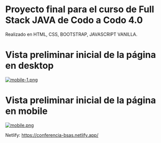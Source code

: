 # Proyecto final para el curso de Full Stack JAVA de Codo a Codo 4.0

Realizado en HTML, CSS, BOOTSTRAP, JAVASCRIPT VANILLA.
# Vista preliminar inicial de la página en desktop
[![mobile-1.png](https://i.postimg.cc/SKv9jWtv/mobile-1.png)](https://postimg.cc/t1FJMVb3)

# Vista preliminar inicial de la página en mobile
[![mobile.png](https://i.postimg.cc/CMDvT1Rg/mobile.png)](https://postimg.cc/qgJc2pcb)

Netlify: https://conferencia-bsas.netlify.app/
